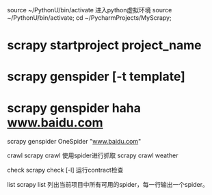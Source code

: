 source ~/PythonU/bin/activate  进入python虚拟环境
source ~/PythonU/bin/activate; cd ~/PycharmProjects/MyScrapy;

#   scrapy startproject project_name
#   scrapy genspider [-t template] <name> <domain>

#   scrapy genspider haha www.baidu.com
scrapy genspider OneSpider "www.baidu.com"

crawl
scrapy crawl <spider>
使用spider进行抓取
scrapy crawl weather

check
scrapy check [-l] <spider>
运行contract检查

list
scrapy list
列出当前项目中所有可用的spider，每一行输出一个spider。
